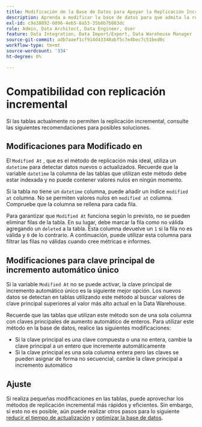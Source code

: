 ```yaml
---
title: Modificación de la Base de Datos para Apoyar la Replicación Incremental
description: Aprenda a modificar la base de datos para que admita la replicación incremental.
exl-id: c9a38892-6096-4eb5-8a53-35b8b7b083dc
role: Admin, Data Architect, Data Engineer, User
feature: Data Integration, Data Import/Export, Data Warehouse Manager
source-git-commit: adb7aaef1cf914d43348abf5c7e4bec7c51bed0c
workflow-type: tm+mt
source-wordcount: '334'
ht-degree: 0%

---
```


# Compatibilidad con replicación incremental

Si las tablas actualmente no permiten la replicación incremental, consulte las siguientes recomendaciones para posibles soluciones.

## Modificaciones para Modificado en

El `Modified At` , que es el método de replicación más ideal, utiliza un `datetime` para detectar datos nuevos o actualizados. Recuerde que la variable `datetime` la columna de las tablas que utilizan este método debe estar indexada y no puede contener valores nulos en ningún momento.

Si la tabla no tiene un `datetime` columna, puede añadir un índice `modified at` columna. No se permiten valores nulos en `modified at` columna. Compruebe que la columna se rellena para cada fila.

Para garantizar que `Modified At` funciona según lo previsto, no se pueden eliminar filas de la tabla. En su lugar, debe marcar la fila como no válida agregando un `deleted` a la tabla. Esta columna devuelve un `1` si la fila no es válida y `0` de lo contrario. A continuación, puede utilizar esta columna para filtrar las filas no válidas cuando cree métricas e informes.

## Modificaciones para clave principal de incremento automático único

Si la variable `Modified At` no se puede activar, la clave principal de incremento automático único es la siguiente mejor opción. Los nuevos datos se detectan en tablas utilizando este método al buscar valores de clave principal superiores al valor más alto actual en la Data Warehouse.

Recuerde que las tablas que utilizan este método son de una sola columna con claves principales de aumento automático de enteros. Para utilizar este método en la base de datos, realice las siguientes modificaciones:

* Si la clave principal es una clave compuesta o una no entera, cambie la clave principal a un entero que incremente automáticamente
* Si la clave principal es una sola columna entera pero las claves se pueden asignar de forma no secuencial, cambie la clave principal a incremento automático

## Ajuste

Si realiza pequeñas modificaciones en las tablas, puede aprovechar los métodos de replicación incremental más rápidos y eficientes. Sin embargo, si esto no es posible, aún puede realizar otros pasos para lo siguiente [reducir el tiempo de actualización](../best-practices/reduce-update-cycle-time.md) y [optimizar la base de datos](../best-practices/opt-db-analysis.md).
